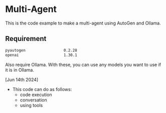 # Multi-Agent

This is the code example to make a multi-agent using AutoGen and Ollama.

## Requirement

```sh
pyautogen                 0.2.28
openai                    1.30.1
```

Also require Ollama. With these, you can use any models you want to use if it is in Ollama.

[Jun 14th 2024]

- This code can do as follows:
  - code execution
  - conversation
  - using tools

